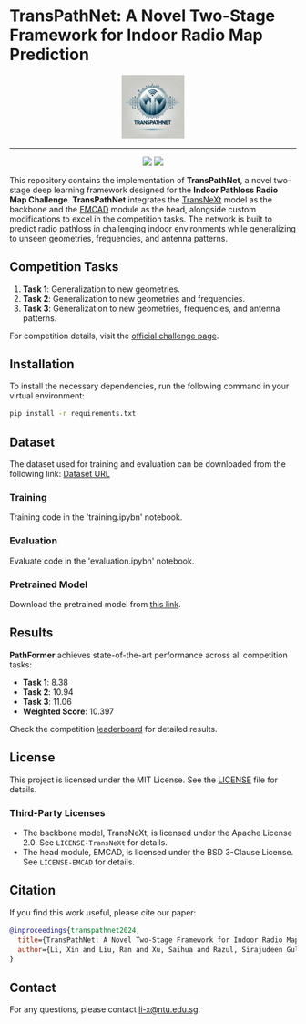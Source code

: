 # TransPathNet: A Novel Two-Stage Framework for Indoor Radio Map Prediction

<p align="center" width="100%">
    <img width="22%" src="./logo.webp">
</p>

--------
<p align="center">
	<a href="https://lixin.ai/TransPathNet/"><img src="https://img.shields.io/badge/TransPathNet-ProjectPage-green.svg"></a>
     <a href="http://...."><img src="https://img.shields.io/badge/TransPathNet-Paper-yellow.svg"></a>
</p>

This repository contains the implementation of **TransPathNet**, a novel two-stage deep learning framework designed for the **Indoor Pathloss Radio Map Challenge**. **TransPathNet** integrates the [TransNeXt](https://github.com/DaiShiResearch/TransNeXt) model as the backbone and the [EMCAD](https://github.com/SLDGroup/EMCAD) module as the head, alongside custom modifications to excel in the competition tasks. The network is built to predict radio pathloss in challenging indoor environments while generalizing to unseen geometries, frequencies, and antenna patterns.

## Competition Tasks

1. **Task 1**: Generalization to new geometries.
2. **Task 2**: Generalization to new geometries and frequencies.
3. **Task 3**: Generalization to new geometries, frequencies, and antenna patterns.

For competition details, visit the [official challenge page](https://indoorradiomapchallenge.github.io).

## Installation

To install the necessary dependencies, run the following command in your virtual environment:

```bash
pip install -r requirements.txt
```

## Dataset

The dataset used for training and evaluation can be downloaded from the following link: [Dataset URL](https://ieee-dataport.org/documents/indoor-radio-map-dataset)

### Training
Training code in the 'training.ipybn' notebook.

### Evaluation
Evaluate code in the 'evaluation.ipybn' notebook.

### Pretrained Model
Download the pretrained model from [this link](https://huggingface.co/XINLI1997/TransPathNet/tree/main).

## Results

**PathFormer** achieves state-of-the-art performance across all competition tasks:
- **Task 1**: 8.38
- **Task 2**: 10.94
- **Task 3**: 11.06
- **Weighted Score**: 10.397

Check the competition [leaderboard](https://indoorradiomapchallenge.github.io/results.html) for detailed results.

## License

This project is licensed under the MIT License. See the [LICENSE](LICENSE) file for details.

### Third-Party Licenses
- The backbone model, TransNeXt, is licensed under the Apache License 2.0. See `LICENSE-TransNeXt` for details.
- The head module, EMCAD, is licensed under the BSD 3-Clause License. See `LICENSE-EMCAD` for details.

## Citation

If you find this work useful, please cite our paper:

```bibtex
@inproceedings{transpathnet2024,
  title={TransPathNet: A Novel Two-Stage Framework for Indoor Radio Map Prediction},
  author={Li, Xin and Liu, Ran and Xu, Saihua and Razul, Sirajudeen Gulam and Yuen, Chau},
}
```

## Contact

For any questions, please contact [li-x@ntu.edu.sg](mailto:li-x@ntu.edu.sg).
